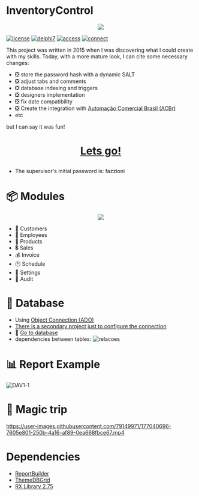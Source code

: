 # InventoryControl


<p  align="center">
<a align="center" href="https://github.com/Fazzioni/InventoryControl/main/README.md#modules" >
<img src="https://user-images.githubusercontent.com/79149971/177042816-a589da22-ec0b-4f1d-ba0d-d3b518e02f38.jpg"/>
</a></p>

[![license](https://img.shields.io/static/v1?label=license&message=MIT&color=red)](https://github.com/Fazzioni/InventoryControl/blob/main/LICENSE)
[![delphi7](https://img.shields.io/static/v1?label=Delphi&message=7&color=success)](https://www.embarcadero.com/br/products/delphi)
[![access](https://img.shields.io/static/v1?label=Microsoft&message=access&color=red)](https://www.microsoft.com/pt-br/microsoft-365/access)
[![connect](https://img.shields.io/static/v1?label=packpage&message=connect&color=red)](https://github.com/Fazzioni/InventoryControl/tree/main/Connect)


This project was written in 2015 when I was discovering what I could create with my skills. Today, with a more mature look, I can cite some necessary changes:
- :negative_squared_cross_mark: store the password hash with a dynamic SALT
- :negative_squared_cross_mark: adjust tabs and comments
- :negative_squared_cross_mark: database indexing and triggers
- :negative_squared_cross_mark: designers implementation
- :negative_squared_cross_mark: fix date compatibility
- :negative_squared_cross_mark: Create the integration with <a href="https://projetoacbr.com.br/sobre/"> Automação Comercial Brasil (ACBr) </a>
- etc


but I can say it was fun!


# <p align="center"><a href="https://github.com/Fazzioni/InventoryControl/tree/main/OutInput">Lets go!</a></p>
  - The supervisor's initial password is: fazzioni

# 📦 Modules
<p  align="center">
<a align="center" href="https://github.com/Fazzioni/InventoryControl/main/README.md#modules" >
<img src="https://user-images.githubusercontent.com/79149971/177063015-741ea509-0b7c-4535-8078-763ea7e16781.jpg"/>
</a></p>

  - :man: Customers
  - :man_with_gua_pi_mao: Employees
  - :bookmark: Products
  - :heavy_dollar_sign: Sales  
  - :moneybag: Invoice
  - :clock1: Schedule
  - :wrench: Settings
  - :book: Audit



# :book: Database
  - Using <a href="https://docs.microsoft.com/pt-br/sql/ado/reference/ado-api/connection-object-ado?view=sql-server-ver16">Object Connection (ADO)</a>
  - <a href="https://github.com/Fazzioni/InventoryControl/tree/main/Connect">There is a secondary project just to configure the connection</a>
  - :page_with_curl: <a href="https://github.com/Fazzioni/InventoryControl/blob/main/OutInput/dados.mdb" > Go to database</a>
  - dependencies between tables:
  ![relacoes](https://user-images.githubusercontent.com/79149971/177060522-65abbc6c-1773-4e8e-b6d8-add604585aa3.jpg)
  
  
  

  
# :bar_chart: Report Example
![DAV1-1](https://user-images.githubusercontent.com/79149971/177064227-d7eec964-a722-47f3-b6dc-388c3db2682d.jpg)




# :rocket: Magic trip

https://user-images.githubusercontent.com/79149971/177040696-7605e801-250b-4a16-af89-0ea668fbce67.mp4




# Dependencies
  - <a href="https://www.digital-metaphors.com/">ReportBuilder</a>
  - <a href="https://github.com/Fazzioni/InventoryControl/tree/main/Db%20grid">ThemeDBGrid</a>
  - <a href="http://www.micrel.cz/RxLib/dfiles.htm">RX Library 2.75</a>
